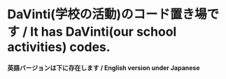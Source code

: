 # DaVinti(学校の活動)のコード置き場です / It has DaVinti(our school activities) codes.

<h4>英語バージョンは下に存在します / English version under Japanese</h4>
